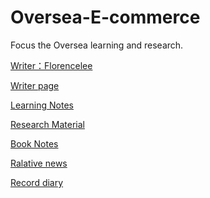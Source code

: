 # Oversea-E-commerce
<p>Focus the Oversea learning and research.<p>
<a href='/pages/Writer-page/index.html'><p>Writer：Florencelee<p><a>
<a href='/pages/Writer-page/index.html'><p>Writer page<p><a>
<a href='/pages/Learning-notes/index.html'><p>Learning Notes<p><a>
<a href='/pages/Research-Material/index.html'><p>Research Material<p><a>
<a href='/pages/Book-notes/index.html'><p>Book Notes<p><a>
<a href='/pages/Relative-news/index.html'><p>Ralative news<p><a>
<a href='/pages/Record-diarys/index.html'><p>Record diary<p><a>